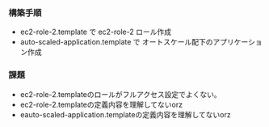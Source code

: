 ### 構築手順
* ec2-role-2.template で ec2-role-2 ロール作成
* auto-scaled-application.template で オートスケール配下のアプリケーション作成

### 課題
* ec2-role-2.templateのロールがフルアクセス設定でよくない。
* ec2-role-2.templateの定義内容を理解してないorz
* eauto-scaled-application.templateの定義内容を理解してないorz
